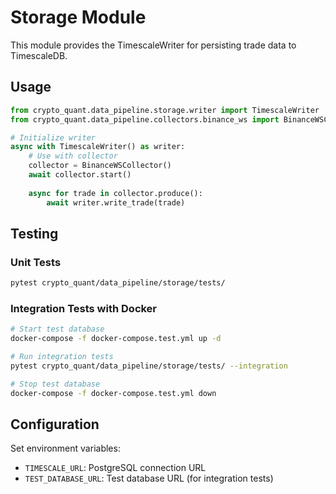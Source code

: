 # Storage Module

This module provides the TimescaleWriter for persisting trade data to TimescaleDB.

## Usage

```python
from crypto_quant.data_pipeline.storage.writer import TimescaleWriter
from crypto_quant.data_pipeline.collectors.binance_ws import BinanceWSCollector

# Initialize writer
async with TimescaleWriter() as writer:
    # Use with collector
    collector = BinanceWSCollector()
    await collector.start()
    
    async for trade in collector.produce():
        await writer.write_trade(trade)
```

## Testing

### Unit Tests
```bash
pytest crypto_quant/data_pipeline/storage/tests/
```

### Integration Tests with Docker
```bash
# Start test database
docker-compose -f docker-compose.test.yml up -d

# Run integration tests
pytest crypto_quant/data_pipeline/storage/tests/ --integration

# Stop test database
docker-compose -f docker-compose.test.yml down
```

## Configuration

Set environment variables:
- `TIMESCALE_URL`: PostgreSQL connection URL
- `TEST_DATABASE_URL`: Test database URL (for integration tests)